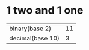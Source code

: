 1 two and 1 one
===============

<table><tbody><tr class="odd"><td>binary(base 2)</td><td>11</td></tr><tr class="even"><td>decimal(base 10)</td><td>3</td></tr></tbody></table>
